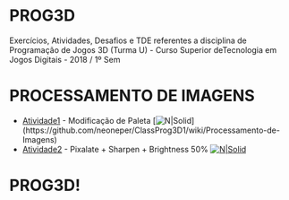 # PROG3D

Exercícios, Atividades, Desafios e TDE referentes a disciplina de Programação de Jogos 3D (Turma U) - Curso Superior deTecnologia em Jogos Digitais - 2018 / 1º Sem


# PROCESSAMENTO DE IMAGENS

* [Atividade1] - Modificação de Paleta
[![N|Solid](https://docs.google.com/uc?id=1bRwnf6KnkCWMrYgakZf1plA_DHMlqTp_)](https://github.com/neoneper/ClassProg3D1/wiki/Processamento-de-Imagens)
* [Atividade2] - Pixalate + Sharpen + Brightness 50%
[![N|Solid](https://docs.google.com/uc?id=1-XNsEudz14nD_eKd0VTLDQl9Wx5SCl3I)](https://github.com/neoneper/ClassProg3D1/wiki/Processamento-de-Imagens)

# PROG3D!

[atividade1]: <https://github.com/neoneper/ClassProg3D1/blob/master/src/br/pucpr/atividade1/Atividade1.java> 
[atividade2]: <https://github.com/neoneper/ClassProg3D1/blob/master/src/br/pucpr/atividade2/Atividade2.java>
